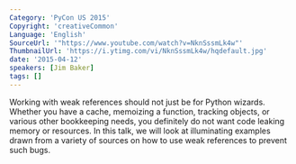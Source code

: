 ```yaml
---
Category: 'PyCon US 2015'
Copyright: 'creativeCommon'
Language: 'English'
SourceUrl: '"https://www.youtube.com/watch?v=NknSssmLk4w"'
ThumbnailUrl: 'https://i.ytimg.com/vi/NknSssmLk4w/hqdefault.jpg'
date: '2015-04-12'
speakers: [Jim Baker]
tags: []
---
```

Working with weak references should not just be for Python wizards. Whether you have a cache, memoizing a function, tracking objects, or various other bookkeeping needs, you definitely do not want code leaking memory or resources. In this talk, we will look at illuminating examples drawn from a variety of sources on how to use weak references to prevent such bugs.

